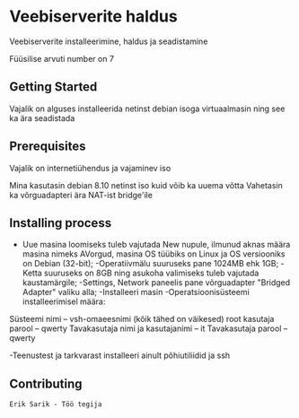 # Veebiserverite haldus

Veebiserverite installeerimine, haldus ja seadistamine

Füüsilise arvuti number on 7

## Getting Started



Vajalik on alguses installeerida netinst debian isoga virtuaalmasin ning see ka ära seadistada



## Prerequisites

Vajalik on internetiühendus ja vajaminev iso

Mina kasutasin debian 8.10 netinst iso kuid võib ka uuema võtta
Vahetasin ka võrguadapteri ära NAT-ist bridge'ile



## Installing process



- Uue masina loomiseks tuleb vajutada New nupule, ilmunud aknas määra masina nimeks
AVorgud, masina OS tüübiks on Linux ja OS versiooniks on Debian (32-bit);
-Operatiivmälu suuruseks pane 1024MB ehk 1GB;
-Ketta suuruseks on 8GB ning asukoha valimiseks tuleb vajutada kaustamärgile;
-Settings, Network paneelis pane võrguadapter "Bridged Adapter" valiku alla;
-Installeeri masin
-Operatsioonisüsteemi installeerimisel määra:

Süsteemi nimi – vsh-omaeesnimi (kõik tähed on väikesed)
root kasutaja parool – qwerty
Tavakasutaja nimi ja kasutajanimi – it
Tavakasutaja parool – qwerty

-Teenustest ja tarkvarast installeeri ainult põhiutiliidid ja ssh

## Contributing
    Erik Sarik - Töö tegija

